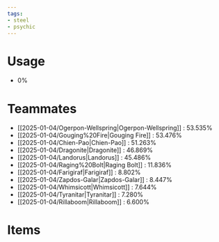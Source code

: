 ```yaml
---
tags:
- steel
- psychic
---
```

# Usage
- 0%
# Teammates
- [[2025-01-04/Ogerpon-Wellspring|Ogerpon-Wellspring]] : 53.535%
- [[2025-01-04/Gouging%20Fire|Gouging Fire]] : 53.476%
- [[2025-01-04/Chien-Pao|Chien-Pao]] : 51.263%
- [[2025-01-04/Dragonite|Dragonite]] : 46.869%
- [[2025-01-04/Landorus|Landorus]] : 45.486%
- [[2025-01-04/Raging%20Bolt|Raging Bolt]] : 11.836%
- [[2025-01-04/Farigiraf|Farigiraf]] : 8.802%
- [[2025-01-04/Zapdos-Galar|Zapdos-Galar]] : 8.447%
- [[2025-01-04/Whimsicott|Whimsicott]] : 7.644%
- [[2025-01-04/Tyranitar|Tyranitar]] : 7.280%
- [[2025-01-04/Rillaboom|Rillaboom]] : 6.600%
# Items
